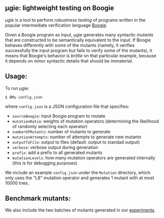 ## μgie: lightweight testing on Boogie
μgie is a tool to perform _robustness testing_ of programs written in the popular intermediate verification language [Boogie](https://github.com/boogie-org/boogie).

Given a Boogie program as input, μgie generates many syntactic *mutants* that are constructed to be semantically equivalent to the input.
If Boogie behaves differently with some of the mutants (namely, it verifies successfully the input program but fails to verify some of the mutants), it means that Boogie's behavior is *brittle* on that particular example, because it depends on minor syntactic details that should be immaterial.

## Usage: 

To run μgie:
```shell
$ BMu config.json
```
where `config.json` is a JSON configuration file that specifies:
  * `sourceBoogie`: input Boogie program to mutate
  * `mutationRatio`: weights of mutation operators (determining the likelihood of randomly selecting each operator)
  * `numberOfMutants`: number of mutants to generate
  * `mutationAttempts`: number of attempts to generate new mutants
  * `outputToFile`: output to files (default: output to standad output)
  * `verbose`: verbose output during generation
  * `prefix`: add a prefix to all generated mutants
  * `mutationLevels`: how many mutation operators are generated internally (this is for debugging purposes)
  
We include an example `config.json` under the `Mutation` directory, which only uses the "L8" mutation operator and generates 1 mutant with at most 10000 tries.

## Benchmark mutants: 
We also include the two batches of mutants generated in our [experiments](https://chalmersuniversity.box.com/shared/static/5a1dvt1s0am5smx4u23oezuw6633hiuf.zip). 
		 
